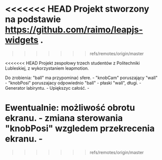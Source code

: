 <<<<<<< HEAD
Projekt stworzony na podstawie https://github.com/raimo/leapjs-widgets .
=======
>>>>>>> refs/remotes/origin/master

<<<<<<< HEAD
Projekt zespołowy trzech studentów z Politechniki Lubleskiej, z wykorzystaniem leapmotion.

Do zrobienia:
"ball" ma przypominać sfere. -
"knobCam" poruszający "wall" -
"knobPosi" poruszajacy odpowiednio "ball" -
płaski "wall", długi. -
Generator labiryntu. -
Upiększyc całość. -

Ewentualnie:
możliwość obrotu ekranu. -
zmiana sterowania "knobPosi" wzgledem przekrecenia ekranu. - 
=======
>>>>>>> refs/remotes/origin/master
